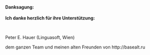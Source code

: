   <h4>Danksagung:</h4>
  <b>Ich danke herzlich für ihre Unterstützung:</b>
  <p>&nbsp;</p>
  <p>Peter E. Hauer (Linguasoft, Wien)</p>
  <p>dem ganzen Team und meinen alten Freunden von <span class="external">http://basealt.ru</span>
  <p>&nbsp;</p>

